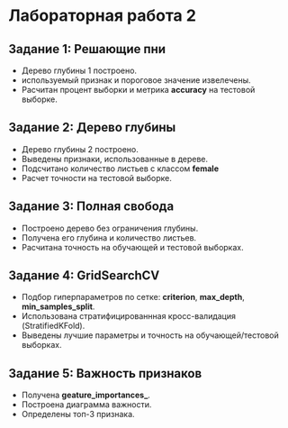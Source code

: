 # Лабораторная работа 2

## Задание 1: Решающие пни
- Дерево глубины 1 построено.
- используемый признак и пороговое значение извелечены.
- Расчитан процент выборки и метрика **accuracy** на тестовой выборке.

## Задание 2: Дерево глубины
- Дерево глубины 2 построено.
- Выведены признаки, использованные в дереве.
- Подсчитано количество листьев с классом **female**
- Расчет точности на тестовой выборке.

## Задание 3: Полная свобода
- Построено дерево без ограничения глубины.
- Получена его глубина и количество листьев.
- Расчитана точность на обучающей и тестовой выборках.

## Задание 4: GridSearchCV
- Подбор гиперпараметров по сетке: **criterion**, **max_depth**, **min_samples_split**.
- Использована стратифицированнная кросс-валидация (StratifiedKFold).
- Выведены лучшие параметры и точность на обучающей/тестовой выборках.

## Задание 5: Важность признаков
- Получена **geature_importances_**.
- Построена диаграмма важности.
- Определены топ-3 признака.

